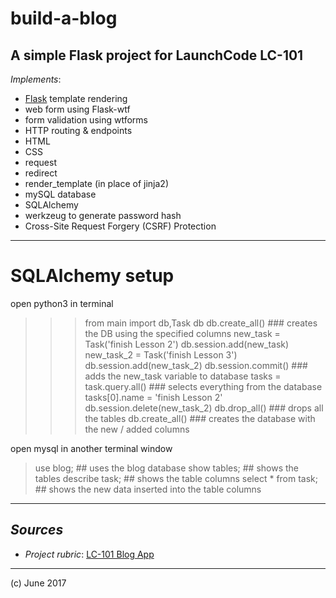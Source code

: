 # build-a-blog
## A simple Flask project for LaunchCode LC-101

_Implements_:

- [Flask](http://flask.pocoo.org/) template rendering
- web form using Flask-wtf
- form validation using wtforms
- HTTP routing & endpoints
- HTML
- CSS
- request
- redirect
- render_template (in place of jinja2)
- mySQL database
- SQLAlchemy
- werkzeug to generate password hash
- Cross-Site Request Forgery (CSRF) Protection 

***

# SQLAlchemy setup

open python3 in terminal
>>> from main import db,Task 
>>> db
>>> db.create_all()  ### creates the DB using the specified columns
>>> new_task = Task('finish Lesson 2')
>>> db.session.add(new_task) 
>>> new_task_2 = Task('finish Lesson 3')
>>> db.session.add(new_task_2) 
>>> db.session.commit() ### adds the new_task variable to database
>>> tasks = task.query.all() ### selects everything from the database
>>> tasks[0].name = 'finish Lesson 2'
>>> db.session.delete(new_task_2)
>>> db.drop_all() ### drops all the tables
>>> db.create_all() ### creates the database with the new / added columns

open mysql in another terminal window 
> use blog; ## uses the blog database
> show tables; ## shows the tables
> describe task; ## shows the table columns
> select * from task; ## shows the new data inserted into the table columns

***

## _Sources_

- _Project rubric_: [LC-101 Blog App](http://education.launchcode.org/web-fundamentals/assignments/build-a-blog/)

***

(c) June 2017
